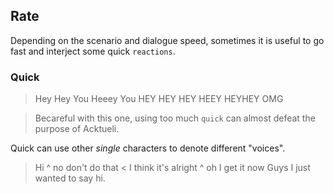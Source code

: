 ## Rate
Depending on the scenario and dialogue speed, sometimes it is useful to go fast and interject some quick `reactions`.

### Quick
> Hey
> Hey You
> Heeey You HEY HEY
> HEY HEEY HEYHEY
> OMG

> Becareful with this one, using too much `quick` can almost defeat the purpose of Acktueli.

Quick can use other _single_ characters to denote different "voices".

> Hi
^ no don't do that
< I think it's alright
^ oh I get it now
> Guys I just wanted to say hi.